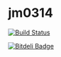 jm0314
======
[![Build Status](https://travis-ci.org/angularjs-de/java-mag-angularjs-article.png)](https://travis-ci.org/angularjs-de/java-mag-angularjs-article)


[![Bitdeli Badge](https://d2weczhvl823v0.cloudfront.net/angularjs-de/jm0314/trend.png)](https://bitdeli.com/free "Bitdeli Badge")

